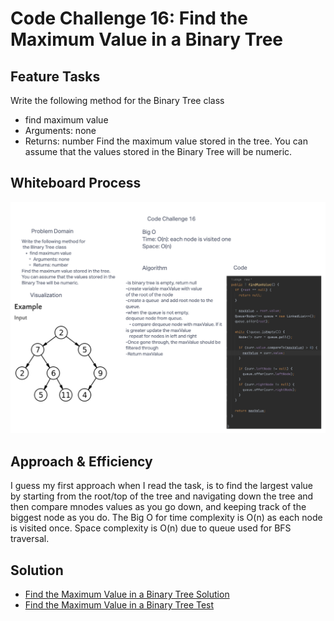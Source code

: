 # Code Challenge 16: Find the Maximum Value in a Binary Tree
## Feature Tasks
Write the following method for the Binary Tree class

* find maximum value
* Arguments: none
* Returns: number
  Find the maximum value stored in the tree. You can assume that the values stored in the Binary Tree will be numeric.

## Whiteboard Process
![Whiteboard ](./maxValue.png)

## Approach & Efficiency
I guess my first approach when I read the task, is to find the largest value by starting from the root/top of the tree and navigating down the tree and then compare mnodes values as you go down, and keeping track of the biggest node as you do.
The Big O for time complexity is O(n) as each node is visited once. Space complexity is O(n) due to queue used for BFS traversal.

## Solution

* [Find the Maximum Value in a Binary Tree Solution](https://github.com/jennisung/data-structures-and-algorithms/blob/main/java/datastructures/lib/src/main/java/datastructures/tree/BinaryTree.java )
* [Find the Maximum Value in a Binary Tree Test](https://github.com/jennisung/data-structures-and-algorithms/blob/main/java/datastructures/lib/src/test/java/datastructures/tree/BinaryTreeTest.java)
